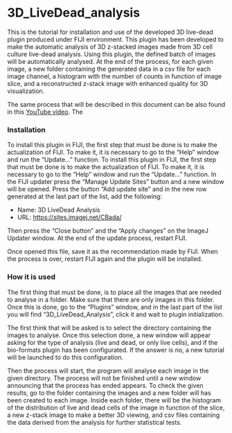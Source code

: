 # 3D_LiveDead_analysis

This is the tutorial for installation and use of the developed 3D live-dead plugin produced under FIJI environment. This plugin has been developed to make the automatic analysis of 3D z-stacked images made from 3D cell culture live-dead analysis. Using this plugin, the defined batch of images will be automatically analysed. At the end of the process, for each given image, a new folder containing the generated data in a csv file for each image channel, a histogram with the number of counts in function of image slice, and a reconstructed z-stack image with enhanced quality for 3D visualization. 

The same process that will be described in this document can be also found in this [YouTube video](https://youtu.be/2kHNdHqRlOM). The 

### Installation
To install this plugin in FIJI, the first step that must be done is to make the actualization of FIJI. To make it, it is necessary to go to the “Help” window and run the “Update…” function. To install this plugin in FIJI, the first step that must be done is to make the actualization of FIJI. To make it, it is necessary to go to the “Help” window and run the “Update…” function. In the FIJI updater press the “Manage Update Sites” button and a new window will be opened. Press the button “Add update site” and in the new row generated at the last part of the list, add the following:

- Name: 3D LiveDead Analysis
- URL: https://sites.imagej.net/CBada/

Then press the “Close button” and the “Apply changes” on the ImageJ Updater window. At the end of the update process, restart FIJI. 


Once opened this file, save it as the recommendation made by FIJI. When the process is over, restart FIJI again and the plugin will be installed. 

### How it is used
The first thing that must be done, is to place all the images that are needed to analyse in a folder. Make sure that there are only images in this folder. Once this is done, go to the “Plugins” window, and in the last part of the list you will find “3D_LiveDead_Analysis”, click it and wait to plugin initialization. 

The first think that will be asked is to select the directory containing the images to analyse. Once this selection done, a new window will appear asking for the type of analysis (live and dead, or only live cells), and if the bio-formats plugin has been configurated. If the answer is no, a new tutorial will be launched to do this configuration. 

Then the process will start, the program will analyse each image in the given directory. The process will not be finished until a new window announcing that the process has ended appears. To check the given results, go to the folder containing the images and a new folder will has been created to each image. Inside each folder, there will be the histogram of the distribution of live and dead cells of the image in function of the slice, a new z-stack image to make a better 3D viewing, and csv files containing the data derived from the analysis for further statistical tests. 

